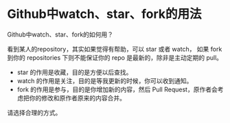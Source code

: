 Github中watch、star、fork的用法
===============================

Github中watch、star、fork的如何用？

看到某人的repository，其实如果觉得有帮助，可以 star 或者 watch， 如果 fork 到你的 repositories 下则不能保证你的 repo 是最新的，除非是主动定期的 pull。

* star 的作用是收藏，目的是方便以后查找。
* watch 的作用是关注，目的是等我更新的时候，你可以收到通知。
* fork 的作用是参与，目的是你增加新的内容，然后 Pull Request，原作者会考虑把你的修改和原作者原来的内容合并。

请选择合理的方式。
